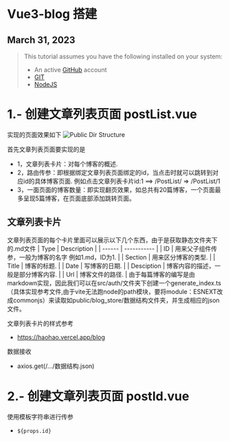 # Vue3-blog 搭建
## March 31, 2023


> This tutorial assumes you have the following installed on your system:
>
> - An active [GitHub](https://github.com/) account
> - [GIT](https://git-scm.com/)
> - [NodeJS](https://nodejs.org/)

# 1.- 创建文章列表页面 postList.vue

实现的页面效果如下
![Public Dir Structure](https://github.com/yeikiu/vue3-md-blog/raw/master/public/blog_store/assets/step1-github.png)

首先文章列表页面要实现的是
- 1，文章列表卡片：对每个博客的概述. 
- 2，路由传参：即根据绑定文章列表页面绑定的id，当点击时就可以跳转到对应id的具体博客页面. 例如点击文章列表卡片id:1 ==> /PostList/ => /PostList/1
- 3，一面页面的博客数量：即实现翻页效果，如总共有20篇博客，一个页面最多呈现5篇博客，在页面底部添加跳转页面。

## 文章列表卡片
文章列表页面的每个卡片里面可以展示以下几个东西，由于是获取静态文件夹下的.md文件
| Type | Description |
| ------ | ----------- |
| ID   | 用来父子组件传参，一般为博客的名字 例如1.md，ID为1. |
| Section   | 用来区分博客的类型. |
| Title | 博客的标题. |
| Date    | 写博客的日期. |
| Desciption    | 博客内容的描述，一般是部分博客内容. |
| Url   | 博客文件的路径. |
由于每篇博客的编写是由markdown实现，因此我们可以在src/auth/文件夹下创建一个generate_index.ts（具体实现参考文件,由于vite无法跑node的path模块，要将module：ESNEXT改成commonjs）来读取如public/blog_store/数据结构文件夹，并生成相应的json文件。                                                                                    

文章列表卡片的样式参考
- https://haohao.vercel.app/blog

数据接收
- axios.get(/.../数据结构.json)       

# 2.- 创建文章列表页面 postId.vue

使用模板字符串进行传参
-  `${props.id}`





